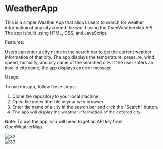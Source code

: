 # WeatherApp
This is a simple Weather App that allows users to search for weather information of any city around the world using the OpenWeatherMap API. The app is built using HTML, CSS, and JavaScript.



Features:

Users can enter a city name in the search bar to get the current weather information of that city.
The app displays the temperature, pressure, wind speed, humidity, and city name of the searched city.
If the user enters an invalid city name, the app displays an error message.



Usage:

To use the app, follow these steps:

1. Clone the repository to your local machine.
2. Open the index.html file in your web browser.
3. Enter the name of a city in the search bar and click the "Search" button.
4. The app will display the weather information of the entered city.

Note: To use the app, you will need to get an API key from OpenWeatherMap.


![32](https://user-images.githubusercontent.com/91424068/224089607-dfaaebf0-f454-4ea5-b372-6fb2a32f635f.PNG)<br>
![33](https://user-images.githubusercontent.com/91424068/224089624-11837c09-6310-423c-bcb9-b144ab69cd9c.PNG)
